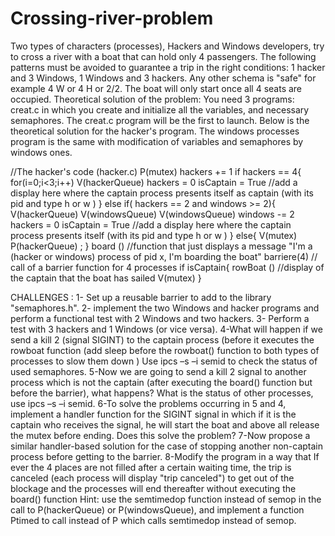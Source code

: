 # Crossing-river-problem 

Two types of characters (processes), Hackers and Windows developers, try to cross a river with a boat that can hold only 4 passengers. The following patterns must be avoided to guarantee a trip in the right conditions: 1 hacker and 3 Windows, 1 Windows and 3 hackers. Any other schema is "safe" for example 4 W or 4 H or 2/2. The boat will only start once all 4 seats are occupied.
Theoretical solution of the problem:
You need 3 programs: creat.c in which you create and initialize all the variables, and necessary semaphores. The creat.c program will be the first to launch. Below is the theoretical solution for the hacker's program. The windows processes program is the same with modification of variables and semaphores by windows ones.

//The hacker's code (hacker.c)
P(mutex)
hackers += 1
if hackers == 4{
for(i=0;i<3;i++) V(hackerQueue)
hackers = 0
isCaptain = True 
//add a display here where the captain process presents itself as captain (with its pid and type h or w )
} 
else if( hackers == 2 and windows >= 2){
V(hackerQueue)
V(windowsQueue)
V(windowsQueue)
windows -= 2
hackers = 0
isCaptain = True
//add a display here where the captain process presents itself (with its pid and type h or w )
} else{
V(mutex)
P(hackerQueue) ;
}
board () //function that just displays a message "I'm a (hacker or windows) process of pid x, I'm boarding the boat"
barriere(4) // call of a barrier function for 4 processes
if isCaptain{
rowBoat () //display of the captain that the boat has sailed
V(mutex)
}

CHALLENGES :
1- Set up a reusable barrier to add to the library "semaphores.h".
2- implement the two Windows and hacker programs and perform a functional test with 2 Windows and two hackers.
3- Perform a test with 3 hackers and 1 Windows (or vice versa).
4-What will happen if we send a kill 2 (signal SIGINT) to the captain process (before it executes the rowboat function (add sleep before the rowboat() function to both types of processes to slow them down ) Use ipcs –s –i semid to check the status of used semaphores.
5-Now we are going to send a kill 2 signal to another process which is not the captain (after executing the board() function but before the barrier), what happens? What is the status of other processes, use ipcs –s –i semid.
6-To solve the problems occurring in 5 and 4, implement a handler function for the SIGINT signal in which if it is the captain who receives the signal, he will start the boat and above all release the mutex before ending. Does this solve the problem?
7-Now propose a similar handler-based solution for the case of stopping another non-captain process before getting to the barrier.
8-Modify the program in a way that If ever the 4 places are not filled after a certain waiting time, the trip is canceled (each process will display "trip canceled") to get out of the blockage and the processes will end thereafter without executing the board() function
Hint: use the semtimedop function instead of semop in the call to P(hackerQueue) or P(windowsQueue), and implement a function Ptimed to call instead of P which calls semtimedop instead of semop.
